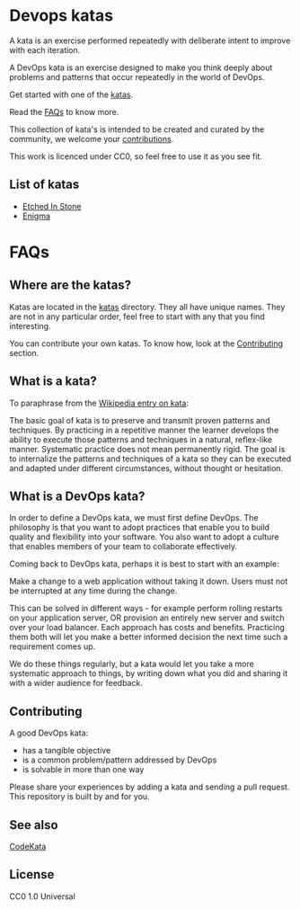 # Devops katas

A kata is an exercise performed repeatedly with deliberate intent to improve with each iteration.

A DevOps kata is an exercise designed to make you think deeply about problems and patterns
that occur repeatedly in the world of DevOps.

Get started with one of the [katas](#list-of-katas).

Read the [FAQs](#faqs) to know more.

This collection of kata's is intended to be created and curated by the community,
we welcome your [contributions](#contributing).

This work is licenced under CC0, so feel free to
use it as you see fit.

## List of katas

- [Etched In Stone](katas/etched-in-stone.md)
- [Enigma](katas/enigma.md)

# FAQs

## Where are the katas?

Katas are located in the [katas](katas/) directory. They all have unique names.
They are not in any particular order, feel free to start with any that you find interesting.

You can contribute your own katas. To know how, look at the [Contributing](#contributing) section.

## What is a kata?

To paraphrase from the [Wikipedia entry on kata](http://en.wikipedia.org/wiki/kata):

The basic goal of kata is to preserve and transmit proven patterns and techniques.
By practicing in a repetitive manner the learner develops the ability to execute those patterns and techniques in a natural, reflex-like manner. Systematic practice does not mean permanently rigid. The goal is to internalize the patterns and techniques of a kata so they can be executed and adapted under different circumstances, without thought or hesitation.

## What is a DevOps kata?

In order to define a DevOps kata, we must first define DevOps. The philosophy is that you want to adopt practices that enable you to build quality and flexibility into your software. You also want to adopt a culture that enables members of your team to collaborate effectively.

Coming back to DevOps kata, perhaps it is best to start with an example:

Make a change to a web application without taking it down. Users must not be interrupted at any time during the change.

This can be solved in different ways - for example perform rolling restarts on your application server, OR
provision an entirely new server and switch over your load balancer. Each approach
has costs and benefits. Practicing them both will let you make a better informed decision the next
time such a requirement comes up.

We do these things regularly, but a kata would let you take a more systematic approach to things,
by writing down what you did and sharing it with a wider audience for feedback.

## Contributing

A good DevOps kata:

- has a tangible objective
- is a common problem/pattern addressed by DevOps
- is solvable in more than one way

Please share your experiences by adding a kata and sending a pull request. This repository is built by
and for you.

## See also

[CodeKata](http://codekata.com/)

## License

CC0 1.0 Universal
